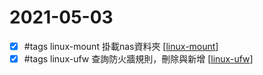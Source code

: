 # 2021-05-03

- [x] #tags linux-mount 掛載nas資料夾 [[linux-mount]]
- [x] #tags linux-ufw 查詢防火牆規則，刪除與新增 [[linux-ufw]]

[//begin]: # "Autogenerated link references for markdown compatibility"
[linux-mount]: ../../../../devops/7-operate/learning/env/linux/linux-mount.md "linux-mount"
[linux-ufw]: ../../../../devops/7-operate/learning/env/linux/linux-ufw.md "linux-ufw"
[//end]: # "Autogenerated link references" 
